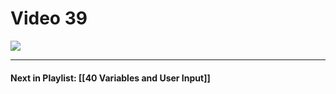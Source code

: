 # Video 39
![](https://www.youtube.com/watch?v=KOKZgzli_0k&list=PLqux0fXsj7x3WYm6ZWuJnGC1rXQZ1018M&index=39)


---
#### Next in Playlist: [[40 Variables and User Input]]